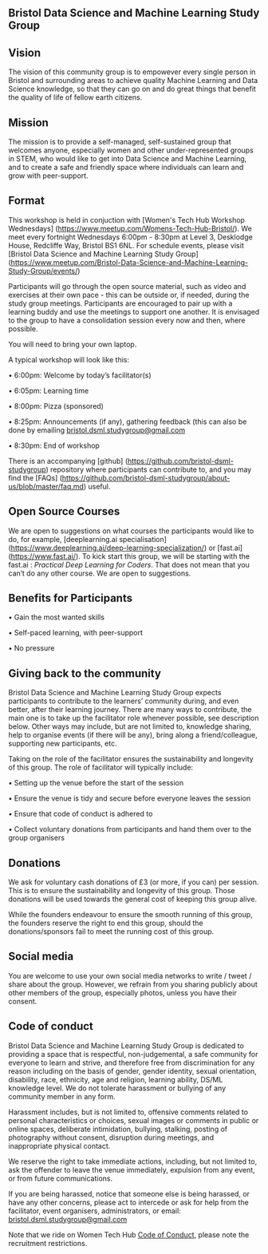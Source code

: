 ## Bristol Data Science and Machine Learning Study Group 

## Vision

The vision of this community group is to empowever every single person in Bristol and surrounding areas to achieve quality Machine Learning and Data Science knowledge, so that they can go on and do great things that benefit the quality of life of fellow earth citizens.

## Mission

The mission is to provide a self-managed, self-sustained group that welcomes anyone, especially women and other under-represented groups in STEM, who would like to get into Data Science and Machine Learning, and to create a safe and friendly space where individuals can learn and grow with peer-support.

## Format

This workshop is held in conjuction with [Women's Tech Hub Workshop Wednesdays] (https://www.meetup.com/Womens-Tech-Hub-Bristol/). We meet every fortnight Wednesdays 6:00pm - 8:30pm at Level 3, Desklodge House, Redcliffe Way, Bristol BS1 6NL. For schedule events, please visit [Bristol Data Science and Machine Learning Study Group] (https://www.meetup.com/Bristol-Data-Science-and-Machine-Learning-Study-Group/events/)

Participants will go through the open source material, such as video and exercises at their own pace - this can be outside or, if needed, during the study group meetings. Participants are encouraged to pair up with a learning buddy and use the meetings to support one another. It is envisaged to the group to have a consolidation session every now and then, where possible.

You will need to bring your own laptop.

A typical workshop will look like this:

• 6:00pm: Welcome by today’s facilitator(s)

• 6:05pm: Learning time

• 8:00pm: Pizza (sponsored)

• 8:25pm: Announcements (if any), gathering feedback (this can also be done by emailing bristol.dsml.studygroup@gmail.com

• 8:30pm: End of workshop

There is an accompanying [github] (https://github.com/bristol-dsml-studygroup) repository where participants can contribute to, and you may find the [FAQs] (https://github.com/bristol-dsml-studygroup/about-us/blob/master/faq.md) useful.

## Open Source Courses

We are open to suggestions on what courses the participants would like to do, for example, [deeplearning.ai specialisation] (https://www.deeplearning.ai/deep-learning-specialization/) or [fast.ai] (https://www.fast.ai/). To kick start this group, we will be starting with the fast.ai : *Practical Deep Learning for Coders*. That does not mean that you can’t do any other course. We are open to suggestions.

## Benefits for Participants

• Gain the most wanted skills

• Self-paced learning, with peer-support

• No pressure

## Giving back to the community

Bristol Data Science and Machine Learning Study Group expects participants to contribute to the learners’ community during, and even better, after their learning journey. There are many ways to contribute, the main one is to take up the facilitator role whenever possible, see description below. Other ways may include, but are not limited to, knowledge sharing, help to organise events (if there will be any), bring along a friend/colleague, supporting new participants, etc.

Taking on the role of the facilitator ensures the sustainability and longevity of this group. The role of facilitator will typically include:

• Setting up the venue before the start of the session

• Ensure the venue is tidy and secure before everyone leaves the session

• Ensure that code of conduct is adhered to

• Collect voluntary donations from participants and hand them over to the group organisers

## Donations

We ask for voluntary cash donations of £3 (or more, if you can) per session. This is to ensure the sustainability and longevity of this group. Those donations will be used towards the general cost of keeping this group alive.

While the founders endeavour to ensure the smooth running of this group, the founders reserve the right to end this group, should the donations/sponsors fail to meet the running cost of this group.

## Social media

You are welcome to use your own social media networks to write / tweet / share about the group. However, we refrain from you sharing publicly about other members of the group, especially photos, unless you have their consent.

## Code of conduct

Bristol Data Science and Machine Learning Study Group is dedicated to providing a space that is respectful, non-judgemental, a safe community for everyone to learn and strive, and therefore free from discrimination for any reason including on the basis of gender, gender identity, sexual orientation, disability, race, ethnicity, age and religion, learning ability, DS/ML knowledge level. We do not tolerate harassment or bullying of any community member in any form.

Harassment includes, but is not limited to, offensive comments related to personal characteristics or choices, sexual images or comments in public or online spaces, deliberate intimidation, bullying, stalking, posting of photography without consent, disruption during meetings, and inappropriate physical contact.

We reserve the right to take immediate actions, including, but not limited to, ask the offender to leave the venue immediately, expulsion from any event, or from future communications.

If you are being harassed, notice that someone else is being harassed, or have any other concerns, please act to intercede or ask for help from the facilitator, event organisers, administrators, or email: bristol.dsml.studygroup@gmail.com

Note that we ride on Women Tech Hub [Code of Conduct](https://www.wthub.org/code-of-conduct/), please note the recruitment restrictions.
